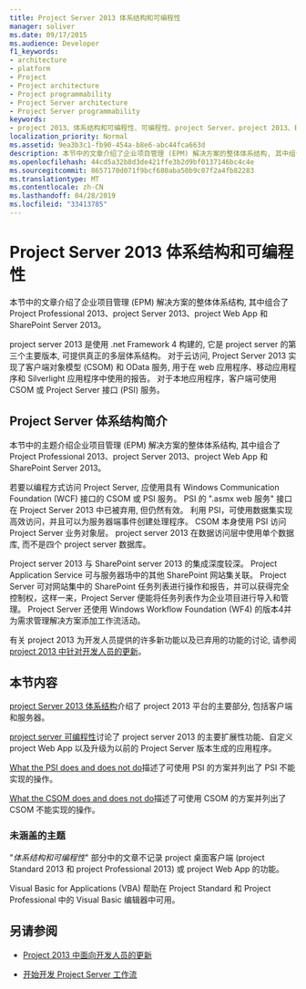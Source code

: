 ```yaml
---
title: Project Server 2013 体系结构和可编程性
manager: soliver
ms.date: 09/17/2015
ms.audience: Developer
f1_keywords:
- architecture
- platform
- Project
- Project architecture
- Project programmability
- Project Server architecture
- Project Server programmability
keywords:
- project 2013、体系结构和可编程性、可编程性、project Server、project 2013、EPM、体系结构和 project Server 的优势
localization_priority: Normal
ms.assetid: 9ea3b3c1-fb90-454a-b8e6-abc44fca663d
description: 本节中的文章介绍了企业项目管理 (EPM) 解决方案的整体体系结构, 其中组合了 Project Professional 2013、project Server 2013、project Web App 和 SharePoint Server 2013。
ms.openlocfilehash: 44cd5a32b8d3de421ffe3b2d9bf0137146bc4c4e
ms.sourcegitcommit: 8657170d071f9bcf680aba50b9c07f2a4fb82283
ms.translationtype: MT
ms.contentlocale: zh-CN
ms.lasthandoff: 04/28/2019
ms.locfileid: "33413785"
---
```

# <a name="project-server-2013-architecture-and-programmability"></a>Project Server 2013 体系结构和可编程性

本节中的文章介绍了企业项目管理 (EPM) 解决方案的整体体系结构, 其中组合了 Project Professional 2013、project Server 2013、project Web App 和 SharePoint Server 2013。
  
project server 2013 是使用 .net Framework 4 构建的, 它是 project server 的第三个主要版本, 可提供真正的多层体系结构。 对于云访问, Project Server 2013 实现了客户端对象模型 (CSOM) 和 OData 服务, 用于在 web 应用程序、移动应用程序和 Silverlight 应用程序中使用的报告。 对于本地应用程序，客户端可使用 CSOM 或 Project Server 接口 (PSI) 服务。 
  
## <a name="introduction-to-project-server-architecture"></a>Project Server 体系结构简介

本节中的主题介绍企业项目管理 (EPM) 解决方案的整体体系结构, 其中组合了 Project Professional 2013、project Server 2013、project Web App 和 SharePoint Server 2013。
  
若要以编程方式访问 Project Server, 应使用具有 Windows Communication Foundation (WCF) 接口的 CSOM 或 PSI 服务。 PSI 的 ".asmx web 服务" 接口在 Project Server 2013 中已被弃用, 但仍然有效。 利用 PSI，可使用数据集实现高效访问，并且可以为服务器端事件创建处理程序。 CSOM 本身使用 PSI 访问 Project Server 业务对象层。 project server 2013 在数据访问层中使用单个数据库, 而不是四个 project server 数据库。
  
Project server 2013 与 SharePoint server 2013 的集成深度较深。 Project Application Service 可与服务器场中的其他 SharePoint 网站集关联。 Project Server 可对网站集中的 SharePoint 任务列表进行操作和报告，并可以获得完全控制权，这样一来，Project Server 便能将任务列表作为企业项目进行导入和管理。 Project Server 还使用 Windows Workflow Foundation (WF4) 的版本4并为需求管理解决方案添加工作流活动。
  
有关 project 2013 为开发人员提供的许多新功能以及已弃用的功能的讨论, 请参阅[project 2013 中针对开发人员的更新](updates-for-developers-in-project-2013.md)。
  
## <a name="in-this-section"></a>本节内容

[project Server 2013 体系结构](project-server-2013-architecture.md)介绍了 project 2013 平台的主要部分, 包括客户端和服务器。 
  
[project server 可编程性](project-server-programmability.md)讨论了 project server 2013 的主要扩展性功能、自定义 project Web App 以及升级为以前的 Project Server 版本生成的应用程序。 
  
[What the PSI does and does not do](what-the-psi-does-and-does-not-do.md)描述了可使用 PSI 的方案并列出了 PSI 不能实现的操作。 
  
[What the CSOM does and does not do](what-the-csom-does-and-does-not-do.md)描述了可使用 CSOM 的方案并列出了 CSOM 不能实现的操作。 
  
### <a name="topics-not-covered"></a>未涵盖的主题

"*体系结构和可编程性*" 部分中的文章不记录 project 桌面客户端 (project Standard 2013 和 project Professional 2013) 或 project Web App 的功能。 
  
Visual Basic for Applications (VBA) 帮助在 Project Standard 和 Project Professional 中的 Visual Basic 编辑器中可用。
  
## <a name="see-also"></a>另请参阅
<a name="bk_addresources"> </a>

- [Project 2013 中面向开发人员的更新](updates-for-developers-in-project-2013.md)
    
- [开始开发 Project Server 工作流](getting-started-developing-project-server-workflows.md)
    

